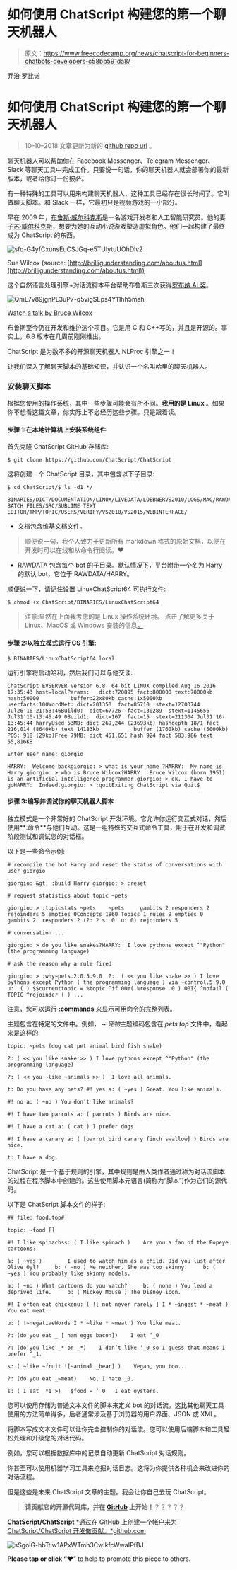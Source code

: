 # 如何使用 ChatScript 构建您的第一个聊天机器人

> 原文：<https://www.freecodecamp.org/news/chatscript-for-beginners-chatbots-developers-c58bb591da8/>

乔治·罗比诺

# 如何使用 ChatScript 构建您的第一个聊天机器人

> 10–10–2018:文章更新为新的 [github repo url](https://github.com/ChatScript/ChatScript) 。

聊天机器人可以帮助你在 Facebook Messenger、Telegram Messenger、Slack 等聊天工具中完成工作。只要说一句话，你的聊天机器人就会部署你的最新版本，或者给你订一份披萨。

有一种特殊的工具可以用来构建聊天机器人，这种工具已经存在很长时间了。它叫做聊天脚本。和 Slack 一样，它最初只是视频游戏的一小部分。

早在 2009 年，[布鲁斯·威尔科克斯](http://brilligunderstanding.com/aboutus.html)是一名游戏开发者和人工智能研究员。他的妻子[苏·威尔科克斯](http://brilligunderstanding.com/aboutus.html)，想要为她的互动小说游戏塑造虚拟角色。他们一起构建了最终成为 ChatScript 的东西。

![sfq-G4yfCxunsEuCSJGq-e5TUIytuUOhDlv2](img/dd5d21359484615cfa02fb2ee9025f6c.png)

Sue Wilcox (source: [http://brilligunderstanding.com/aboutus.html](http://brilligunderstanding.com/aboutus.html))

这个自然语言处理引擎+对话流脚本平台帮助布鲁斯三次获得[罗布纳 AI 奖](http://www.loebner.net/Prizef/loebner-prize.html)。

![QmL7v89jgnPL3uP7-q5vigSEps4Y11hh5mah](img/b8c6d679ae1eeb555d5fe7c71c7b9022.png)

[Watch a talk by Bruce Wilcox](http://www.fundacionareces.tv/watch/50a63327c31997630a020000)

布鲁斯至今仍在开发和维护这个项目。它是用 C 和 C++写的，并且是开源的。事实上，6.8 版本在几周前刚刚推出。

ChatScript 是为数不多的开源聊天机器人 NLProc 引擎之一！

让我们深入了解聊天脚本的基础知识，并认识一个名叫哈里的聊天机器人。

### 安装聊天脚本

根据您使用的操作系统，其中一些步骤可能会有所不同。**我用的是 Linux** 。如果你不想看这篇文章，你实际上不必经历这些步骤。只是跟着读。

#### 步骤 1:在本地计算机上安装系统组件

首先克隆 ChatScript GitHub 存储库:

```
$ git clone https://github.com/ChatScript/ChatScript
```

这将创建一个 ChatScript 目录，其中包含以下子目录:

```
$ cd ChatScript/$ ls -d1 */
```

```
BINARIES/DICT/DOCUMENTATION/LINUX/LIVEDATA/LOEBNERVS2010/LOGS/MAC/RAWDATA/REGRESS/SERVER BATCH FILES/SRC/SUBLIME TEXT EDITOR/TMP/TOPIC/USERS/VERIFY/VS2010/VS2015/WEBINTERFACE/
```

*   文档包含[维基文档文件](https://github.com/ChatScript/ChatScript/tree/master/WIKI)。

> 顺便说一句，我个人致力于更新所有 markdown 格式的原始文档，以便在开发时可以在线和从命令行阅读。❤

*   RAWDATA 包含每个 bot 的子目录。默认情况下，平台附带一个名为 Harry 的默认 bot，它位于 RAWDATA/HARRY。

顺便说一下，请记住设置 LinuxChatScript64 可执行文件:

```
$ chmod +x ChatScript/BINARIES/LinuxChatScript64
```

> 注意:显然在上面我考虑的是 Linux 操作系统环境。
> 点击了解更多关于 Linux、MacOS 或 Windows 安装的信息[。](https://github.com/bwilcox-1234/ChatScript#getting-started)

#### 步骤 2:以独立模式运行 CS 引擎:

```
$ BINARIES/LinuxChatScript64 local
```

运行引擎将启动哈利，然后我们可以与他交谈:

```
ChatScript EVSERVER Version 6.8  64 bit LINUX compiled Aug 16 2016 17:35:43 host=localParams:   dict:720895 fact:800000 text:70000kb hash:50000          buffer:22x80kb cache:1x5000kb userfacts:100WordNet: dict=201350  fact=85710  stext=12703744 Jul26'16-21:58:46Build0:  dict=67726  fact=130289  stext=1145656 Jul31'16-13:45:49 0Build1:  dict=167  fact=15  stext=211304 Jul31'16-13:45:44 harryUsed 53MB: dict 269,244 (23693kb) hashdepth 18/1 fact 216,014 (8640kb) text 14183kb           buffer (1760kb) cache (5000kb) POS: 918 (29kb)Free 79MB: dict 451,651 hash 924 fact 583,986 text 55,816KB
```

```
Enter user name: giorgio
```

```
HARRY:  Welcome backgiorgio: > what is your name ?HARRY:  My name is Harry.giorgio: > who is Bruce Wilcox?HARRY:  Bruce Wilcox (born 1951) is an artificial intelligence programmer.giorgio: > ok, I have to goHARRY:  Indeed.giorgio: > :quitExiting ChatScript via Quit$
```

#### 步骤 3:编写并调试你的聊天机器人脚本

独立模式是一个非常好的 ChatScript 开发环境。它允许你运行交互式对话，然后使用**:命令**与他们互动。这是一组特殊的交互式命令工具，用于在开发和调试阶段测试和调试您的对话框。

以下是一些命令示例:

```
# recompile the bot Harry and reset the status of conversations with user giorgio
```

```
giorgio: &gt; :build Harry giorgio: > :reset
```

```
# request statistics about topic ~pets
```

```
giorgio: > :topicstats ~pets    ~pets     gambits 2 responders 2 rejoinders 5 empties 0Concepts 1860 Topics 1 rules 9 empties 0  gambits 2  responders 2 (?: 2 s: 0  u: 0) rejoinders 5
```

```
# conversation ...
```

```
giorgio: > do you like snakes?HARRY:  I love pythons except ^"Python" (the programming language)
```

```
# ask the reason why a rule fired
```

```
giorgio: > :why~pets.2.0.5.9.0  ?:  ( << you like snake >> ) I love pythons except Python ( the programming language ) via ~control.5.9.0  u:  ( ) $$currenttopic = %topic ^if 00m( %response  0 ) 00I{ ^nofail ( TOPIC ^rejoinder ( ) ...
```

注意，您可以运行 **:commands** 来显示可用命令的完整列表。

主题包含在特定的文件中。例如， ***~*** *宠物*主题编码包含在 *pets.top* 文件中，看起来是这样的:

```
topic: ~pets (dog cat pet animal bird fish snake)
```

```
?: ( << you like snake >> ) I love pythons except ^"Python" (the programming language)
```

```
?: ( << you ~like ~animals >> )  I love all animals.
```

```
t: Do you have any pets? #! yes a: ( ~yes ) Great. You like animals.
```

```
#! no a: ( ~no ) You don’t like animals?
```

```
#! I have two parrots a: ( parrots ) Birds are nice.
```

```
#! I have a cat a: ( cat ) I prefer dogs
```

```
#! I have a canary a: ( [parrot bird canary finch swallow] ) Birds are nice.
```

```
t: I have a dog.
```

ChatScript 是一个基于规则的引擎，其中规则是由人类作者通过称为对话流脚本的过程在程序脚本中创建的。这些使用脚本元语言(简称为“脚本”)作为它们的源代码。

以下是 ChatScript 脚本文件的样子:

```
## file: food.top#
```

```
topic: ~food []
```

```
#! I like spinachss: ( I like spinach )    Are you a fan of the Popeye cartoons?
```

```
a: ( ~yes )        I used to watch him as a child. Did you lust after Olive Oyl?     b: ( ~no ) Me neither. She was too skinny.     b: ( ~yes ) You probably like skinny models.
```

```
a: ( ~no ) What cartoons do you watch?     b: ( none ) You lead a deprived life.     b: ( Mickey Mouse ) The Disney icon.
```

```
#! I often eat chickenu: ( ![ not never rarely ] I * ~ingest * ~meat )    You eat meat.
```

```
u: ( !~negativeWords I * ~like * ~meat ) You like meat.
```

```
?: (do you eat _ [ ham eggs bacon])    I eat ‘_0
```

```
?: (do you like _* or _*)    I don’t like ‘_0 so I guess that means I prefer ‘_1.
```

```
s: ( ~like ~fruit ![~animal _bear] )    Vegan, you too...
```

```
?: (do you eat _~meat)    No, I hate _0.
```

```
s: ( I eat _*1 >)   $food = ‘_0   I eat oysters.
```

您可以使用存储为普通文本文件的脚本来定义 bot 的对话流。这比其他聊天工具使用的方法简单得多，后者通常涉及基于浏览器的用户界面、JSON 或 XML。

将脚本写成文本文件可以让你完全控制你的对话流。您可以使用后端脚本和工具轻松处理和升级您的对话代码。

例如，您可以根据数据库中的记录自动更新 ChatScript 对话规则。

你甚至可以使用机器学习工具来挖掘对话日志。这将为你提供各种机会来改进你的对话流程。

但是这些是未来 ChatScript 文章的主题。我会让你自己去玩 ChatScript。

> **请贡献它的开源代码库，并在 [GitHub](https://github.com/ChatScript/ChatScript) 上开始！**？？？？？

[**ChatScript/ChatScript**](https://github.com/ChatScript/ChatScript)
[*通过在 GitHub 上创建一个帐户来为 ChatScript/ChatScript 开发做贡献。*github.com](https://github.com/ChatScript/ChatScript)

![sSgolG-hbTtiw1APxWTmh3CwIkfcWwaIPfBJ](img/e6a498f90f7d73c3d75461d4517a63df.png)

**Please tap or click “︎**❤” to help to promote this piece to others.
